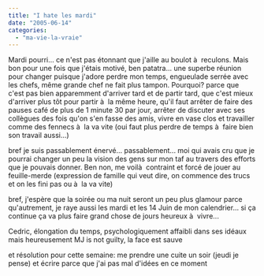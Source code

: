 ```yaml
---
title: "I hate les mardi"
date: "2005-06-14"
categories: 
  - "ma-vie-la-vraie"
---
```


Mardi pourri... ce n'est pas étonnant que j'aille au boulot à  reculons. Mais bon pour une fois que j'étais motivé, ben patatra... une superbe réunion pour changer puisque j'adore perdre mon temps, engueulade serrée avec les chefs, même grande chef ne fait plus tampon. Pourquoi? parce que c'est pas bien apparemment d'arriver tard et de partir tard, que c'est mieux d'arriver plus tôt pour partir à  la même heure, qu'il faut arrêter de faire des pauses café de plus de 1 minute 30 par jour, arrêter de discuter avec ses collègues des fois qu'on s'en fasse des amis, vivre en vase clos et travailler comme des fennecs à  la va vite (oui faut plus perdre de temps à  faire bien son travail aussi...)

bref je suis passablement énervé... passablement... moi qui avais cru que je pourrai changer un peu la vision des gens sur mon taf au travers des efforts que je pouvais donner. Ben non, me voilà  contraint et forcé de jouer au feuille-merde (expression de famille qui veut dire, on commence des trucs et on les fini pas ou à  la va vite)

bref, j'espère que la soirée ou ma nuit seront un peu plus glamour parce qu'autrement, je raye aussi les mardi et les 14 Juin de mon calendrier... si ça continue ça va plus faire grand chose de jours heureux à  vivre...

Cedric, élongation du temps, psychologiquement affaibli dans ses idéaux mais heureusement MJ is not guilty, la face est sauve

et résolution pour cette semaine: me prendre une cuite un soir (jeudi je pense) et écrire parce que j'ai pas mal d'idées en ce moment
